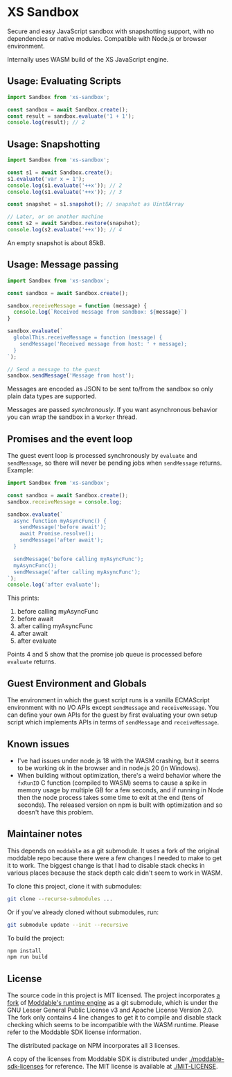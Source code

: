 # XS Sandbox

Secure and easy JavaScript sandbox with snapshotting support, with no dependencies or native modules. Compatible with Node.js or browser environment.

Internally uses WASM build of the XS JavaScript engine.


## Usage: Evaluating Scripts

```js
import Sandbox from 'xs-sandbox';

const sandbox = await Sandbox.create();
const result = sandbox.evaluate('1 + 1');
console.log(result); // 2
```

## Usage: Snapshotting

```js
import Sandbox from 'xs-sandbox';

const s1 = await Sandbox.create();
s1.evaluate('var x = 1');
console.log(s1.evaluate('++x')); // 2
console.log(s1.evaluate('++x')); // 3

const snapshot = s1.snapshot(); // snapshot as Uint8Array

// Later, or on another machine
const s2 = await Sandbox.restore(snapshot);
console.log(s2.evaluate('++x')); // 4
```

An empty snapshot is about 85kB.

## Usage: Message passing

```js
import Sandbox from 'xs-sandbox';

const sandbox = await Sandbox.create();

sandbox.receiveMessage = function (message) {
  console.log(`Received message from sandbox: ${message}`)
}

sandbox.evaluate(`
  globalThis.receiveMessage = function (message) {
    sendMessage('Received message from host: ' + message);
  }
`);

// Send a message to the guest
sandbox.sendMessage('Message from host');
```

Messages are encoded as JSON to be sent to/from the sandbox so only plain data types are supported.

Messages are passed *synchronously*. If you want asynchronous behavior you can wrap the sandbox in a `Worker` thread.


## Promises and the event loop

The guest event loop is processed synchronously by `evaluate` and `sendMessage`, so there will never be pending jobs when `sendMessage` returns. Example:

```js
import Sandbox from 'xs-sandbox';

const sandbox = await Sandbox.create();
sandbox.receiveMessage = console.log;

sandbox.evaluate(`
  async function myAsyncFunc() {
    sendMessage('before await');
    await Promise.resolve();
    sendMessage('after await');
  }

  sendMessage('before calling myAsyncFunc');
  myAsyncFunc();
  sendMessage('after calling myAsyncFunc');
`);
console.log('after evaluate');
```

This prints:

1. before calling myAsyncFunc
2. before await
3. after calling myAsyncFunc
4. after await
5. after evaluate

Points 4 and 5 show that the promise job queue is processed before `evaluate` returns.


## Guest Environment and Globals

The environment in which the guest script runs is a vanilla ECMAScript environment with no I/O APIs except `sendMessage` and `receiveMessage`. You can define your own APIs for the guest by first evaluating your own setup script which implements APIs in terms of `sendMessage` and `receiveMessage`.


## Known issues

- I've had issues under node.js 18 with the WASM crashing, but it seems to be working ok in the browser and in node.js 20 (in Windows).
- When building without optimization, there's a weird behavior where the `fxRunID` C function (compiled to WASM) seems to cause a spike in memory usage by multiple GB for a few seconds, and if running in Node then the node process takes some time to exit at the end (tens of seconds). The released version on npm is built with optimization and so doesn't have this problem.


## Maintainer notes

This depends on `moddable` as a git submodule. It uses a fork of the original moddable repo because there were a few changes I needed to make to get it to work. The biggest change is that I had to disable stack checks in various places because the stack depth calc didn't seem to work in WASM.

To clone this project, clone it with submodules:

```sh
git clone --recurse-submodules ...
```

Or if you've already cloned without submodules, run:

```sh
git submodule update --init --recursive
```

To build the project:

```sh
npm install
npm run build
```


## License

The source code in this project is MIT licensed. The project incorporates [a fork](https://github.com/coder-mike/moddable) of [Moddable's runtime engine](https://github.com/Moddable-OpenSource/moddable) as a git submodule, which is under the GNU Lesser General Public License v3 and Apache License Version 2.0. The fork only contains 4 line changes to get it to compile and disable stack checking which seems to be incompatible with the WASM runtime. Please refer to the Moddable SDK license information.

The distributed package on NPM incorporates all 3 licenses.

A copy of the licenses from Moddable SDK is distributed under [./moddable-sdk-licenses](./moddable-sdk-licenses) for reference. The MIT license is available at [./MIT-LICENSE](./MIT-LICENSE).